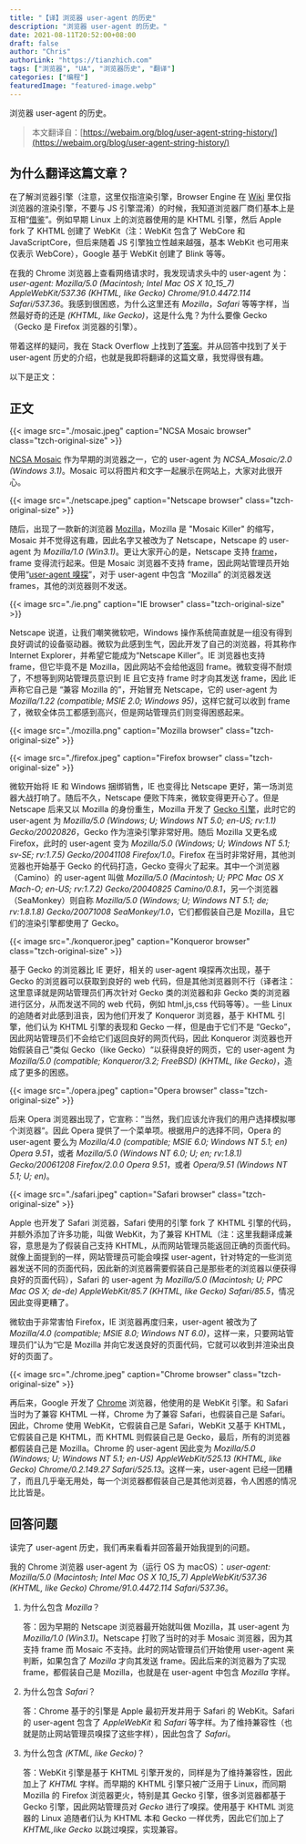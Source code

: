 ```yaml
---
title: "【译】浏览器 user-agent 的历史"
description: "浏览器 user-agent 的历史。"
date: 2021-08-11T20:52:00+08:00
draft: false
author: "Chris"
authorLink: "https://tianzhich.com"
tags: ["浏览器", "UA", "浏览器历史", "翻译"]
categories: ["编程"]
featuredImage: "featured-image.webp"
---
```


浏览器 user-agent 的历史。

<!--more-->

> 本文翻译自：[https://webaim.org/blog/user-agent-string-history/](https://webaim.org/blog/user-agent-string-history/)

## 为什么翻译这篇文章？

在了解浏览器引擎（注意，这里仅指渲染引擎，Browser Engine 在 [Wiki](https://en.wikipedia.org/wiki/Browser_engine) 里仅指浏览器的渲染引擎，不要与 JS 引擎混淆）的时候，我知道浏览器厂商们基本上是互相“[借鉴](https://en.wikipedia.org/wiki/Browser_engine#Notable_engines)”。例如早期 Linux 上的浏览器使用的是 KHTML 引擎，然后 Apple fork 了 KHTML 创建了 WebKit（注：WebKit 包含了 WebCore 和 JavaScriptCore，但后来随着 JS 引擎独立性越来越强，基本 WebKit 也可用来仅表示 WebCore），Google 基于 WebKit 创建了 Blink 等等。

在我的 Chrome 浏览器上查看网络请求时，我发现请求头中的 user-agent 为：_user-agent: Mozilla/5.0 (Macintosh; Intel Mac OS X 10_15_7) AppleWebKit/537.36 (KHTML, like Gecko) Chrome/91.0.4472.114 Safari/537.36_。我感到很困惑，为什么这里还有 _Mozilla_，_Safari_ 等等字样，当然最好奇的还是 _(KHTML, like Gecko)_，这是什么鬼？为什么要像 Gecko（Gecko 是 Firefox 浏览器的引擎）。

带着这样的疑问，我在 Stack Overflow 上找到了[答案](https://stackoverflow.com/questions/26112108/what-does-khtml-like-gecko-mean-in-a-user-agent-string)。并从回答中找到了关于 user-agent 历史的介绍，也就是我即将翻译的这篇文章，我觉得很有趣。

以下是正文：

## 正文

{{< image src="./mosaic.jpeg" caption="NCSA Mosaic browser" class="tzch-original-size" >}}

[NCSA Mosaic](<https://en.wikipedia.org/wiki/Mosaic_(web_browser)>) 作为早期的浏览器之一，它的 user-agent 为 _NCSA_Mosaic/2.0 (Windows 3.1)_。Mosaic 可以将图片和文字一起展示在网站上，大家对此很开心。

{{< image src="./netscape.jpeg" caption="Netscape browser" class="tzch-original-size" >}}

随后，出现了一款新的浏览器 [Mozilla](http://en.wikipedia.org/wiki/Mozilla)，Mozilla 是 "Mosaic Killer" 的缩写，Mosaic 并不觉得这有趣，因此名字又被改为了 Netscape，Netscape 的 user-agent 为 _Mozilla/1.0 (Win3.1)_。更让大家开心的是，Netscape 支持 [frame](<https://en.wikipedia.org/wiki/Frame_(World_Wide_Web)#Tags_and_attributes>)，frame 变得流行起来。但是 Mosaic 浏览器不支持 frame，因此网站管理员开始使用“[user-agent 嗅探](https://en.wikipedia.org/wiki/User_agent#User_agent_sniffing)”，对于 user-agent 中包含 “Mozilla” 的浏览器发送 frames，其他的浏览器则不发送。

{{< image src="./ie.png" caption="IE browser" class="tzch-original-size" >}}

Netscape 说道，让我们嘲笑微软吧，Windows 操作系统简直就是一组没有得到良好调试的设备驱动器。微软为此感到生气，因此开发了自己的浏览器，将其称作 Internet Explorer，并希望它能成为“Netscape Killer”。IE 浏览器也支持 frame，但它毕竟不是 Mozilla，因此网站不会给他返回 frame。微软变得不耐烦了，不想等到网站管理员意识到 IE 且它支持 frame 时才向其发送 frame，因此 IE 声称它自己是 “兼容 Mozilla 的”，开始冒充 Netscape，它的 user-agent 为 _Mozilla/1.22 (compatible; MSIE 2.0; Windows 95)_，这样它就可以收到 frame 了，微软全体员工都感到高兴，但是网站管理员们则变得困惑起来。

{{< image src="./mozilla.png" caption="Mozilla browser" class="tzch-original-size" >}}

{{< image src="./firefox.jpeg" caption="Firefox browser" class="tzch-original-size" >}}

微软开始将 IE 和 Windows 捆绑销售，IE 也变得比 Netscape 更好，第一场浏览器大战打响了。随后不久，Netscape 便败下阵来，微软变得更开心了。但是 Netscape 后来又以 Mozilla 的身份重生，Mozilla 开发了 [Gecko 引擎](<https://en.wikipedia.org/wiki/Gecko_(software)>)，此时它的 user-agent 为 _Mozilla/5.0 (Windows; U; Windows NT 5.0; en-US; rv:1.1) Gecko/20020826_，Gecko 作为渲染引擎非常好用。随后 Mozilla 又更名成 Firefox，此时的 user-agent 变为 _Mozilla/5.0 (Windows; U; Windows NT 5.1; sv-SE; rv:1.7.5) Gecko/20041108 Firefox/1.0_。Firefox 在当时非常好用，其他浏览器也开始基于 Gecko 的代码打造，Gecko 变得火了起来。其中一个浏览器（Camino）的 user-agent 叫做 _Mozilla/5.0 (Macintosh; U; PPC Mac OS X Mach-O; en-US; rv:1.7.2) Gecko/20040825 Camino/0.8.1_，另一个浏览器（SeaMonkey）则自称 _Mozilla/5.0 (Windows; U; Windows NT 5.1; de; rv:1.8.1.8) Gecko/20071008 SeaMonkey/1.0_，它们都假装自己是 Mozilla，且它们的渲染引擎都使用了 Gecko。

{{< image src="./konqueror.jpeg" caption="Konqueror browser" class="tzch-original-size" >}}

基于 Gecko 的浏览器比 IE 更好，相关的 user-agent 嗅探再次出现，基于 Gecko 的浏览器可以获取到良好的 web 代码，但是其他浏览器则不行（译者注：这里意译就是网站管理员们再次针对 Gecko 类的浏览器和非 Gecko 类的浏览器进行区分，从而发送不同的 web 代码，例如 html,js,css 代码等等）。一些 Linux 的追随者对此感到沮丧，因为他们开发了 Konqueror 浏览器，基于 KHTML 引擎，他们认为 KHTML 引擎的表现和 Gecko 一样，但是由于它们不是 “Gecko”，因此网站管理员们不会给它们返回良好的网页代码，因此 Konqueror 浏览器也开始假装自己“类似 Gecko（like Gecko）“以获得良好的网页，它的 user-agent 为 _Mozilla/5.0 (compatible; Konqueror/3.2; FreeBSD) (KHTML, like Gecko)_，造成了更多的困惑。

{{< image src="./opera.jpeg" caption="Opera browser" class="tzch-original-size" >}}

后来 Opera 浏览器出现了，它宣称：”当然，我们应该允许我们的用户选择模拟哪个浏览器“。因此 Opera 提供了一个菜单项。根据用户的选择不同，Opera 的 user-agent 要么为 _Mozilla/4.0 (compatible; MSIE 6.0; Windows NT 5.1; en) Opera 9.51_，或者 _Mozilla/5.0 (Windows NT 6.0; U; en; rv:1.8.1) Gecko/20061208 Firefox/2.0.0 Opera 9.51_，或者 _Opera/9.51 (Windows NT 5.1; U; en)_。

{{< image src="./safari.jpeg" caption="Safari browser" class="tzch-original-size" >}}

Apple 也开发了 Safari 浏览器，Safari 使用的引擎 fork 了 KHTML 引擎的代码，并额外添加了许多功能，叫做 WebKit，为了兼容 KHTML（注：这里我翻译成兼容，意思是为了假装自己支持 KHTML，从而网站管理员能返回正确的页面代码。就像上面提到的一样，网站管理员可能会嗅探 user-agent，针对特定的一些浏览器发送不同的页面代码，因此新的浏览器需要假装自己是那些老的浏览器以便获得良好的页面代码），Safari 的 user-agent 为 _Mozilla/5.0 (Macintosh; U; PPC Mac OS X; de-de) AppleWebKit/85.7 (KHTML, like Gecko) Safari/85.5_，情况因此变得更糟了。

微软由于非常害怕 Firefox，IE 浏览器再度归来，user-agent 被改为了 _Mozilla/4.0 (compatible; MSIE 8.0; Windows NT 6.0)_，这样一来，只要网站管理员们”认为“它是 Mozilla 并向它发送良好的页面代码，它就可以收到并渲染出良好的页面了。

{{< image src="./chrome.jpeg" caption="Chrome browser" class="tzch-original-size" >}}

再后来，Google 开发了 [Chrome](http://www.google.com/chrome) 浏览器，他使用的是 WebKit 引擎。和 Safari 当时为了兼容 KHTML 一样，Chrome 为了兼容 Safari，也假装自己是 Safari。因此，Chrome 使用 WebKit，它假装自己是 Safari，WebKit 又基于 KHTML，它假装自己是 KHTML，而 KHTML 则假装自己是 Gecko，最后，所有的浏览器都假装自己是 Mozilla。Chrome 的 user-agent 因此变为 _Mozilla/5.0 (Windows; U; Windows NT 5.1; en-US) AppleWebKit/525.13 (KHTML, like Gecko) Chrome/0.2.149.27 Safari/525.13_。这样一来，user-agent 已经一团糟了，而且几乎毫无用处，每一个浏览器都假装自己是其他浏览器，令人困惑的情况比比皆是。

## 回答问题

读完了 user-agent 历史，我们再来看看并回答最开始我提到的问题。

我的 Chrome 浏览器 user-agent 为（运行 OS 为 macOS）：_user-agent: Mozilla/5.0 (Macintosh; Intel Mac OS X 10_15_7) AppleWebKit/537.36 (KHTML, like Gecko) Chrome/91.0.4472.114 Safari/537.36_。

1. 为什么包含 _Mozilla_？

   答：因为早期的 Netscape 浏览器最开始就叫做 Mozilla，其 user-agent 为 _Mozilla/1.0 (Win3.1)_。Netscape 打败了当时的对手 Mosaic 浏览器，因为其支持 frame 而 Mosaic 不支持。此时的网站管理员们开始使用 user-agent 来判断，如果包含了 _Mozilla_ 才向其发送 frame。因此后来的浏览器为了实现 frame，都假装自己是 Mozilla，也就是在 user-agent 中包含 _Mozilla_ 字样。

2. 为什么包含 _Safari_？

   答：Chrome 基于的引擎是 Apple 最初开发并用于 Safari 的 WebKit。Safari 的 user-agent 包含了 _AppleWebKit_ 和 _Safari_ 等字样。为了维持兼容性（也就是防止网站管理员嗅探了这些字样），因此包含了 _Safari_。

3. 为什么包含 _(KTML, like Gecko)_？

   答：WebKit 引擎是基于 KHTML 引擎开发的，同样是为了维持兼容性，因此加上了 _KHTML_ 字样。而早期的 KHTML 引擎只被广泛用于 Linux，而同期 Mozilla 的 Firefox 浏览器更火，特别是其 Gecko 引擎，很多浏览器都基于 Gecko 引擎，因此网站管理员对 _Gecko_ 进行了嗅探。使用基于 KHTML 浏览器的 Linux 追随者们认为 KHTML 本和 Gecko 一样优秀，因此它们加上了 _KHTML,like Gecko_ 以跳过嗅探，实现兼容。
